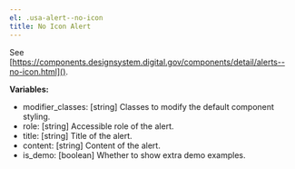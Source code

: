 ```yaml
---
el: .usa-alert--no-icon
title: No Icon Alert
---
```

See
[https://components.designsystem.digital.gov/components/detail/alerts--no-icon.html]().

__Variables:__
* modifier_classes: [string] Classes to modify the default component styling.
* role: [string] Accessible role of the alert.
* title: [string] Title of the alert.
* content: [string] Content of the alert.
* is_demo: [boolean] Whether to show extra demo examples.
